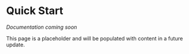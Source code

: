 # Quick Start

*Documentation coming soon*

This page is a placeholder and will be populated with content in a future update.
